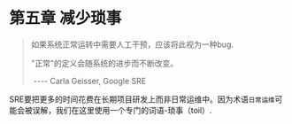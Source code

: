 # 第五章 减少琐事



> 如果系统正常运转中需要人工干预，应该将此视为一种bug.
>
>"正常"的定义会随系统的进步而不断改变。
>
>​																		---- Carla Geisser, Google SRE

SRE要把更多的时间花费在长期项目研发上而非日常运维中。因为术语`日常运维`可能会被误解，我们在这里使用一个专门的词语-琐事（toil）.

